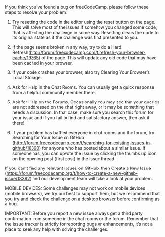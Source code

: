 If you think you’ve found a bug on freeCodeCamp, please follow these steps to resolve your problem:

1. Try resetting the code in the editor using the reset button on the page.
This will solve most of the issues if somehow you changed some code, that is affecting the challenge in some way.
Resetting clears the code to its original state as if the challenge was first presented to you.

2. If the page seems broken in any way, try to do a Hard Refresh(<http://forum.freecodecamp.com/t/refresh-your-browser-cache/19365>) of the page. 
This will update any old code that may have been cached in your browser.

3. If your code crashes your browser, also try Clearing Your Browser’s Local Storage.
4. Ask for Help in the Chat Rooms. You can usually get a quick response from a helpful community member there.

5. Ask for Help on the Forums. Occasionally you may see that your queries are not addressed on the chat right away, or it may be something that needs a discussion.
In that case, make sure you search this forum for your issue and if you fail to find and satisfactory answer, then ask it there!

6. If your problem has baffled everyone in chat rooms and the forum, try Searching for Your Issue on GitHub (http://forum.freecodecamp.com/t/searching-for-existing-issues-in-github/18390)
for anyone who has posted about a similar issue. If someone has, you can upvote the issue by clicking the thumbs up icon on the opening post (first post) in the issue thread.

If you can’t find any relevant issues on GitHub, then Create a New Issue (https://forum.freecodecamp.org/t/how-to-create-a-new-github-issue/18392) 
and our development team will take a look at your problem.

MOBILE DEVICES:
Some challenges may not work on mobile devices (mobile browsers), we try our best to support them, but we recommend that you try and check the challenge on a desktop browser before confirming as a bug.

IMPORTANT:
Before you report a new issue always get a third party confirmation from someone in the chat rooms or the forum.
Remember that the issue tracker is strictly for reporting bugs or enhancements, it’s not a place to seek any help with solving the challenges.
